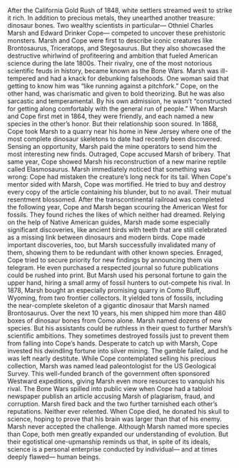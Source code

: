 After the California Gold Rush of 1848, white settlers streamed west to strike it rich. In addition to precious metals,  they unearthed another treasure: dinosaur bones. Two wealthy scientists in particular— Othniel Charles Marsh  and Edward Drinker Cope— competed to uncover these prehistoric monsters. Marsh and Cope were first to describe iconic creatures like Brontosaurus, Triceratops,  and Stegosaurus. But they also showcased the destructive whirlwind of profiteering and ambition that fueled American science during the late 1800s. Their rivalry, one of the most notorious scientific feuds in history, became known as the Bone Wars. Marsh was ill-tempered and had  a knack for debunking falsehoods. One woman said that getting to know him was “like running against a pitchfork.” Cope, on the other hand, was charismatic and given to bold theorizing. But he was also sarcastic and temperamental. By his own admission, he wasn’t “constructed for getting along comfortably with the general run of people.” When Marsh and Cope first met in 1864, they were friendly, and each named a new species  in the other’s honor. But their relationship soon soured. In 1868, Cope took Marsh to a quarry near his home in New Jersey where one of the most complete dinosaur skeletons to date had recently been discovered. Sensing an opportunity,  Marsh paid the mine operators to send him the most interesting  new finds. Outraged, Cope accused Marsh of bribery. That same year, Cope showed Marsh his reconstruction of a new marine reptile called Elasmosaurus. Marsh immediately noticed  that something was wrong: Cope had mistaken the creature’s long neck for its tail. When Cope's mentor sided with Marsh, Cope was mortified. He tried to buy and destroy every copy  of the article containing his blunder, but to no avail. Their mutual resentment blossomed. After the transcontinental railroad was completed the following year, Cope and Marsh began scouring  the American West for fossils. They found riches the likes  of which neither had dreamed. Relying on the help of Native American  guides, Marsh made some especially significant discoveries, like ancient birds with teeth that are still celebrated as a missing link between dinosaurs and modern birds. Cope made important discoveries, too, but Marsh successfully invalidated  many of them, showing them to be redundant  with other known species. Enraged, Cope tried to secure priority  for new findings by announcing them via telegram. He even purchased a respected journal so future publications could be rushed into print. But Marsh used his personal fortune to gain the upper hand, hiring a small army of fossil hunters to out-compete his rival. In 1878, Marsh bought an especially promising quarry in Como Bluff, Wyoming, from two frontier collectors. It yielded tons of fossils, including the near-complete skeleton  of a gigantic dinosaur that Marsh named Brontosaurus. Over the next 10 years, his men shipped  him more than 480 boxes of dinosaur bones from Como alone. Marsh named dozens of new species. But his assistants could be ruthless  in their quest to further Marsh’s scientific ambitions. They sometimes destroyed fossils  just to prevent them from falling into Cope’s hands. Desperate to catch up with Marsh, Cope invested his dwindling fortune into silver mining. The gamble failed,  and he was left nearly destitute. While Cope contemplated selling  his precious collection, Marsh was named lead paleontologist  for the US Geological Survey. This well-funded branch of the government  often sponsored Westward expeditions, giving Marsh even more resources to vanquish his rival. The Bone Wars spilled into public view  when Cope had a tabloid newspaper publish an article accusing Marsh  of plagiarism, fraud, and corruption. Marsh fired back and the two further  tarnished each other’s reputations. Neither ever relented. When Cope died, he donated his skull to science, hoping to prove that his brain was larger than that of his enemy. Marsh never accepted the challenge. Although Marsh named more species  than Cope, both men greatly expanded  our understanding of evolution. But their egotistical one-upmanship reminds us that, in spite of its ideals, science is a personal enterprise conducted by individual— and at times deeply flawed—  human beings. 